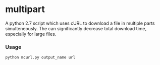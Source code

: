 multipart
=========

A python 2.7 script which uses cURL to download a file in multiple parts simulteneously. The can significantly decrease total download time, especially for large files.

### Usage

`python mcurl.py output_name url`
